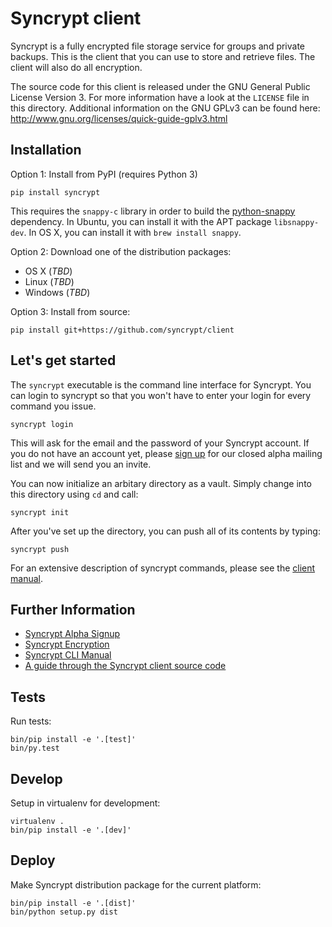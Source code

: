 # Syncrypt client

Syncrypt is a fully encrypted file storage service for groups and private
backups. This is the client that you can use to store and retrieve files.
The client will also do all encryption.

The source code for this client is released under the GNU General Public License
Version 3. For more information have a look at the `LICENSE` file in this
directory. Additional information on the GNU GPLv3 can be found here:
http://www.gnu.org/licenses/quick-guide-gplv3.html

## Installation

Option 1: Install from PyPI (requires Python 3)

    pip install syncrypt

This requires the ``snappy-c`` library in order to build the
[python-snappy](https://github.com/andrix/python-snappy) dependency. In Ubuntu,
you can install it with the APT package ``libsnappy-dev``. In OS X, you can
install it with ```brew install snappy```.

Option 2: Download one of the distribution packages:

* OS X (*TBD*)
* Linux (*TBD*)
* Windows (*TBD*)

Option 3: Install from source:

    pip install git+https://github.com/syncrypt/client

## Let's get started

The ``syncrypt`` executable is the command line interface for Syncrypt. You
can login to syncrypt so that you won't have to enter your login for every
command you issue.

    syncrypt login

This will ask for the email and the password of your Syncrypt account. If you
do not have an account yet, please [sign up](https://syncrypt.space/) for our
closed alpha mailing list and we will send you an invite.

You can now initialize an arbitary directory as a vault. Simply change into
this directory using ``cd`` and call:

    syncrypt init

After you've set up the directory, you can push all of its contents by typing:

    syncrypt push

For an extensive description of syncrypt commands, please see the [client
manual](docs/manual.md).

## Further Information

 * [Syncrypt Alpha Signup](https://syncrypt.space/)
 * [Syncrypt Encryption](docs/encryption.md)
 * [Syncrypt CLI Manual](docs/manual.md)
 * [A guide through the Syncrypt client source code](docs/source_guide.md)

## Tests

Run tests:

    bin/pip install -e '.[test]'
    bin/py.test

## Develop

Setup in virtualenv for development:

    virtualenv .
    bin/pip install -e '.[dev]'

## Deploy

Make Syncrypt distribution package for the current platform:

    bin/pip install -e '.[dist]'
    bin/python setup.py dist
